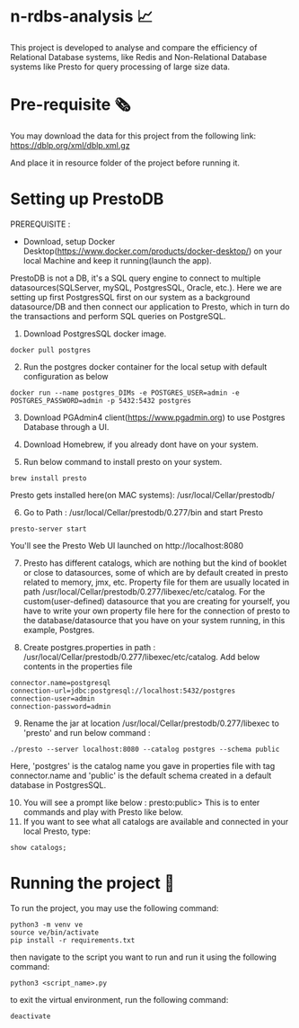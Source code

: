 # n-rdbs-analysis 📈

This project is developed to analyse and compare the efficiency of 
Relational Database systems, like Redis and Non-Relational Database
systems like Presto for query processing of large size data.


# Pre-requisite 🗞
You may download the data for this project from the following link:
https://dblp.org/xml/dblp.xml.gz

And place it in resource folder of the project before running it.

# Setting up PrestoDB

PREREQUISITE :

- Download, setup Docker Desktop(https://www.docker.com/products/docker-desktop/) on your local Machine and keep it running(launch the app).

PrestoDB is not a DB, it's a SQL query engine to connect to multiple datasources(SQLServer, mySQL, PostgresSQL, Oracle, etc.).
Here we are setting up first PostgresSQL first on our system as a background datasource/DB and then connect our application to Presto, which in turn do the transactions and perform SQL queries on PostgreSQL.

1. Download PostgresSQL docker image.
```
docker pull postgres
```
2. Run the postgres docker container for the local setup with default configuration as below

```
docker run --name postgres_DIMs -e POSTGRES_USER=admin -e POSTGRES_PASSWORD=admin -p 5432:5432 postgres
```

3. Download PGAdmin4 client(https://www.pgadmin.org) to use Postgres Database through a UI.

4. Download Homebrew, if you already dont have on your system.
5. Run below command to install presto on your system.
```
brew install presto
```
Presto gets installed here(on MAC systems): /usr/local/Cellar/prestodb/

6. Go to Path : /usr/local/Cellar/prestodb/0.277/bin and start Presto
```
presto-server start

```
You'll see the Presto Web UI launched on http://localhost:8080 

7. Presto has different catalogs, which are nothing but the kind of booklet or close to datasources, some of which are by default created in presto related to memory, jmx, etc.
Property file for them are usually located in path /usr/local/Cellar/prestodb/0.277/libexec/etc/catalog. For the custom(user-defined) datasource that you are creating for yourself,
you have to write your own property file here for the connection of presto to the database/datasource that you have on your system running, in this example, Postgres.

8. Create postgres.properties in path : /usr/local/Cellar/prestodb/0.277/libexec/etc/catalog.
Add below contents in the properties file 
```
connector.name=postgresql
connection-url=jdbc:postgresql://localhost:5432/postgres
connection-user=admin
connection-password=admin
```

9. Rename the jar at location /usr/local/Cellar/prestodb/0.277/libexec to 'presto' and run below command :
```
./presto --server localhost:8080 --catalog postgres --schema public
```
Here, 'postgres' is the catalog name you gave in properties file with tag connector.name
and 'public' is the default schema created in a default database in PostgresSQL.

10. You will see a prompt like below : presto:public> 
    This is to enter commands and play with Presto like below.
11. If you want to see what all catalogs are available and connected in your local Presto, type:
```
show catalogs;
```
# Running the project 🚀
To run the project, you may use the following command:
```
python3 -m venv ve
source ve/bin/activate
pip install -r requirements.txt
```

then navigate to the script you want to run and run it using the following command:
```
python3 <script_name>.py
```

to exit the virtual environment, run the following command:
```
deactivate
```
